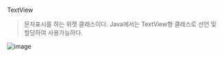 TextView
>문자표시를 하는 위젯 클래스이다. Java에서는 TextView형 클래스로 선언 및 할당하여 사용가능하다. 

![image](https://user-images.githubusercontent.com/12086377/27845434-6cc07e7c-616a-11e7-8dee-e6f3cbb51e4a.png)
